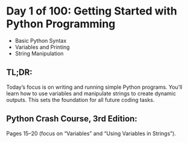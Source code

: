 # Day 1 of 100: Getting Started with Python Programming

- Basic Python Syntax
- Variables and Printing
- String Manipulation

## TL;DR:

Today’s focus is on writing and running simple Python programs. You’ll learn how to use variables and manipulate strings to create dynamic outputs. This sets the foundation for all future coding tasks.

## Python Crash Course, 3rd Edition:

Pages 15–20 (focus on “Variables” and “Using Variables in Strings”).
